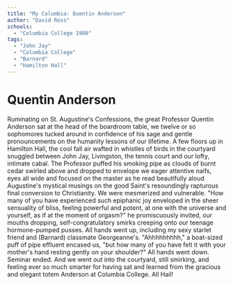 ```yaml
---
title: "My Columbia: Quentin Anderson"
author: "David Ross"
schools:
  - "Columbia College 1980"
tags:
  - "John Jay"
  - "Columbia College"
  - "Barnard"
  - "Hamilton Hall"
---
```


# Quentin Anderson

Ruminating on St. Augustine's Confessions, the great Professor Quentin Anderson sat at the head of the boardroom table, we twelve or so sophomores tucked around in confidence of his sage and gentle pronouncements on the humanity lessons of our lifetime. A few floors up in Hamilton Hall, the cool fall air wafted in whistles of birds in the courtyard snuggled between John Jay, Livingston, the tennis court and our lofty, intimate cabal. The Professor puffed his smoking pipe as clouds of burnt cedar swirled above and dropped to envelope we eager attentive naifs, eyes all wide and focused on the master as he read beautifully aloud Augustine's mystical musings on the good Saint's resoundingly rapturous final conversion to Christianity. We were mesmerized and vulnerable. "How many of you have experienced such epiphanic joy enveloped in the sheer sensuality of bliss, feeling powerful and potent, at one with the universe and yourself, as if at the moment of orgasm?" he promiscuously invited, our mouths dropping, self-congratulatory smirks creeping onto our teenage hormone-pumped pusses. All hands went up, including my sexy starlet friend and (Barnard) classmate Georgeanne's. "Ahhhhhhhhh," a boat-sized puff of pipe effluent encased us, "but how many of you have felt it with your mother's hand resting gently on your shoulder?" All hands went down. Seminar ended. And we went out into the courtyard, still smirking, and feeling ever so much smarter for having sat and learned from the gracious and elegant totem Anderson at Columbia College. All Hail!
